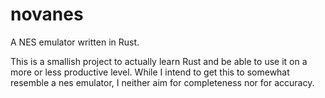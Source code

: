# novanes
A NES emulator written in Rust. 

This is a smallish project to actually learn Rust and be able to use it on a more or less productive level. While I intend to get this to somewhat resemble a nes emulator, I neither
aim for completeness nor for accuracy.
